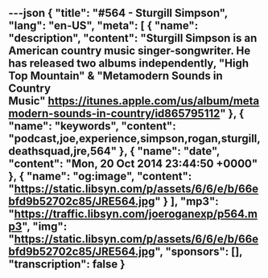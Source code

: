 ---json
{
  "title": "#564 - Sturgill Simpson",
  "lang": "en-US",
  "meta": [
    {
      "name": "description",
      "content": "Sturgill Simpson is an American country music singer-songwriter. He has released two albums independently, \"High Top Mountain\" & \"Metamodern Sounds in Country Music\" https://itunes.apple.com/us/album/metamodern-sounds-in-country/id865795112"
    },
    {
      "name": "keywords",
      "content": "podcast,joe,experience,simpson,rogan,sturgill,deathsquad,jre,564"
    },
    {
      "name": "date",
      "content": "Mon, 20 Oct 2014 23:44:50 +0000"
    },
    {
      "name": "og:image",
      "content": "https://static.libsyn.com/p/assets/6/6/e/b/66ebfd9b52702c85/JRE564.jpg"
    }
  ],
  "mp3": "https://traffic.libsyn.com/joeroganexp/p564.mp3",
  "img": "https://static.libsyn.com/p/assets/6/6/e/b/66ebfd9b52702c85/JRE564.jpg",
  "sponsors": [],
  "transcription": false
}
---
<episode-header />

<timemark seconds="0" />

<transcribe-call-to-action />

<episode-footer />
